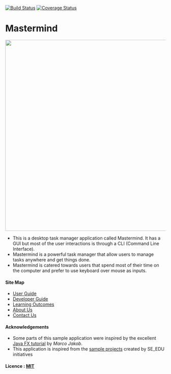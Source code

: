 [![Build Status](https://travis-ci.org/CS2103AUG2016-W11-C3/main.svg?branch=master)](https://travis-ci.org/CS2103AUG2016-W11-C3/main/builds)
[![Coverage Status](https://coveralls.io/repos/github/se-edu/addressbook-level4/badge.svg?branch=master)](https://coveralls.io/github/se-edu/addressbook-level4?branch=master)

# Mastermind

<img src="docs/images/Ui.png" width="600"><br>

* This is a desktop task manager application called Mastermind. It has a GUI but most of the user interactions is through
  a CLI (Command Line Interface).
* Mastermind is a powerful task manager that allow users to manage tasks anywhere and get things done.
* Mastermind is catered towards users that spend most of their time on the computer and prefer to use keyboard over mouse as inputs.
  
#### Site Map
* [User Guide](docs/UserGuide.md) 
* [Developer Guide](docs/DeveloperGuide.md) 
* [Learning Outcomes](docs/LearningOutcomes.md) 
* [About Us](docs/AboutUs.md)
* [Contact Us](docs/ContactUs.md)


#### Acknowledgements

* Some parts of this sample application were inspired by the excellent 
  [Java FX tutorial](http://code.makery.ch/library/javafx-8-tutorial/) by *Marco Jakob*. 
* This application is inspired from the [sample projects](https://github.com/se-edu/) created by SE_EDU initiatives


#### Licence : [MIT](LICENSE)
